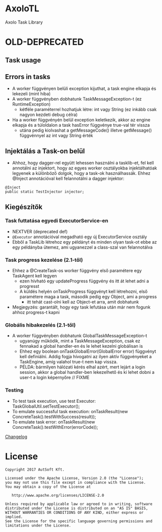 # AxoloTL
Axolo Task Library

# OLD-DEPRECATED

## Task usage


## Errors in tasks
* A worker függvényen belüli exception kijuthat, a task engine elkapja és lekezeli (mint hiba)
* A worker függvényben dobhatunk TaskMessageException-t (ez RuntimeException)
	* kétféle paraméterrel hozhatjuk létre: int vagy String (ez inkább csak nagyon kezdeti debug célra)
* Ha a worker függvényén belül exception keletkezik, akkor az engine elkapja és a túloldalon a task hasError függvénye true-val tér vissza
	* utána pedig kiolvashat a getMessageCode() illetve getMessage() függvénnyel az int vagy String érték

## Injektálás a Task-on belül
* Ahhoz, hogy dagger-rel együtt lehessen használni a tasklib-et, fel kell annotálni az injektort, hogy az egyes worker osztályokba injektálhatóak legyenek a különböző dolgok, hogy a task-ok használhassák. Ehhez @Inject annotációval kell felannotálni a dagger injektor:
```
@Inject
public static TestInjector injector;
```

## Kiegészítők
### Task futtatása egyedi ExecutorService-en
* NEXTVER (deprecated def)
* `@Executor` annotációval megadható egy új ExecutorService osztály
* Ebből a TaskLib létrehoz egy példányt és minden olyan task-ot ebbe az egy példányba ütemez, ami ugyanezzel a class-szal van felannotálva

### Task progress kezelése (2.1-től)
* Ehhez a @CreateTask-os worker függvény első paramétere egy TaskAgent kell legyen
	* ezen hívható egy updateProgress függvény és itt át lehet adni a progresst
	* A küldés helyén onTaskProgress függvényt kell létrehozni, első paramétere maga a task, második pedig egy Object, ami a progress
		* itt tehát cast-olni kell az Object-et arra, amit dobhatunk
* Megjegyzés: garantált, hogy egy task lefutása után már nem fogunk ahhoz progress-t kapni

### Globális hibakezelés (2.1-től)
* A worker függvényben dobhatunk GlobalTaskMessageException-t
	* ugyanúgy működik, mint a TaskMessageException, csak ez fennakad a global handler-en és le lehet kezelni globálisan is
	* Ehhez egy boolean onTaskGlobalError(GlobalError error) függvényt kell definiálni. Addig fogja hívogatni az ilyen aktív függvényeket a TaskEngine, amíg valahol true-t nem kap vissza.
	* PÉLDA: bármilyen hálózati kérés elhal azért, mert lejárt a login session, akkor a global handler-ben lekezelhető és ki lehet dobni a user-t a login képernyőre
// FIXME

### Testing
* To test task execution, use test Executor: TaskGlobalUtil.setTestExecutor();
* To emulate successful task execution: onTaskResult(new ConcreteTask().testWithSuccess(result));
* To emulate task error: onTaskResult(new ConcreteTask().testWithError(errorCode));


[Changelog](changelog.md)


# License

```
Copyright 2017 AutSoft Kft.

Licensed under the Apache License, Version 2.0 (the "License");
you may not use this file except in compliance with the License.
You may obtain a copy of the License at

   http://www.apache.org/licenses/LICENSE-2.0

Unless required by applicable law or agreed to in writing, software
distributed under the License is distributed on an "AS IS" BASIS,
WITHOUT WARRANTIES OR CONDITIONS OF ANY KIND, either express or implied.
See the License for the specific language governing permissions and
limitations under the License.
```
